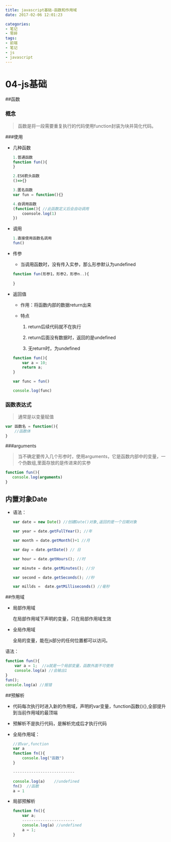 ```yaml
---
title: javascript基础-函数和作用域
date: 2017-02-06 12:01:23

categories:
- 笔记
- 零碎
tags:
- 前端
- 笔记
- js
- javascript
---
```



# 04-js基础

##函数

### 概念

> 函数是将一段需要重复执行的代码使用function封装为块并简化代码。





###使用

+ 几种函数

  ```javascript
  1.普通函数
  function fun(){ 
  }
  
  2.ES6箭头函数
  ()=>{}
  
  3.匿名函数
  var fun = function(){}
  
  4.自调用函数
  (function(){ //此函数定义后会自动调用
      coonsole.log(1)
  })
  ```

+ 调用

  ```js
  1.直接使用函数名调用
  fun()
  
  ```

+ 传参

  + 当调用函数时，没有传入实参，那么形参默认为undefined

  ````js
  function fun(形参1，形参2，形参n..){
      
  }
  ````

+ 返回值

  + 作用：将函数内部的数据return出来

  + 特点

    1. return后续代码就不在执行

    2. return后面没有数据时，返回的是undefined

    3. 无return时，为undefined

       

  ```js
  function fun(){
      var a = 10;
      return a;
  }
  
  var func = fun()
  
  console.log(func)
  ```



### 函数表达式

> 通常是以变量赋值

```javascript
var 函数名 = function(){
    //函数体
}
```



###arguments

> 当不确定要传入几个形参时，使用arguments，它是函数内部中的变量，一个伪数组,里面存放的是传进来的实参

```javascript
function fun(){
   console.log(arguments)
}	
```







## 内置对象Date

+ 语法：

  ```javascript
  var date = new Date() //创建Date()对象,返回的是一个日期对象
  
  var year = date.getFullYear(); //年
  
  var month = date.getMonth()+1 //月
  
  var day = date.getDate() // 日
  
  var hour = date.getHours(); //时
  
  var minute = date.getMinutes(); //分
  
  var second = date.getSeconds(); //秒
  
  var millds =  date.getMilliseconds() //毫秒
  ```

  

##作用域

+ 局部作用域

  在局部作用域下声明的变量，只在局部作用域生效

+ 全局作用域

  全局的变量，能在js部分的任何位置都可以访问。

语法：

```javascript
function fun(){
    var a = 1;	//a就是一个局部变量，函数外面不可使用
    console.log(a) //会输出1
}
fun();
console.log(a) //报错
```



##预解析

+ 代码每次执行时进入新的作用域，声明的var变量，function函数(){},全部提升到当前作用域的最顶端

+ 预解析不是执行代码，是解析完成后才执行代码

+ 全局作用域：

  ```javascript
  //抓var,function 
  var a
  function fn(){
      console.log("函数")
  }
  
  ---------------------------
  
  console.log(a)	//undefined
  fn()	//函数
  a = 1
  ```

+ 局部预解析

  ```javascript
  function fn(){
      var a;
      -----------------------
      console.log(a) //undefined
      a = 1; 
  }	
  ```

  

